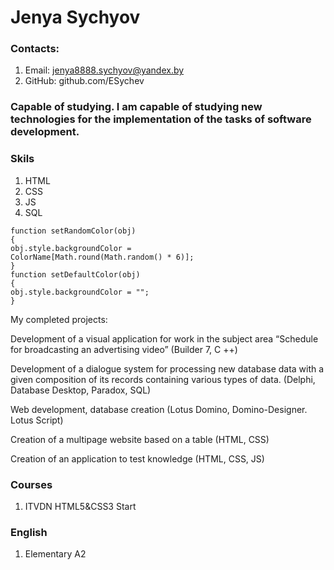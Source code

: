 # Jenya Sychyov

### Contacts:

1. Email:  jenya8888.sychyov@yandex.by
2. GitHub: github.com/ESychev

### Capable of studying. I am capable of studying new technologies for the implementation of the tasks of software development.

### Skils

1. HTML 
2. CSS
3. JS
4. SQL

```
function setRandomColor(obj)
{
obj.style.backgroundColor =
ColorName[Math.round(Math.random() * 6)];
}
function setDefaultColor(obj)
{
obj.style.backgroundColor = "";
}

```

My completed projects:

Development of a visual application for work in the subject area “Schedule for broadcasting an advertising video” (Builder 7, С ++)

Development of a dialogue system for processing new database data with a given composition of its records containing various types of data. (Delphi, Database Desktop, Paradox, SQL)

Web development, database creation (Lotus Domino, Domino-Designer. Lotus Script)

Creation of a multipage website based on a table (HTML, CSS)

Creation of an application to test knowledge (HTML, CSS, JS)

### Courses
1. ITVDN HTML5&CSS3 Start  

### English 
1. Elementary A2